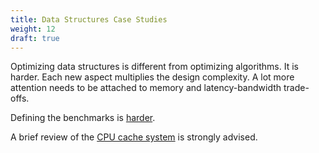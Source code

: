 ```yaml
---
title: Data Structures Case Studies
weight: 12
draft: true
---
```


Optimizing data structures is different from optimizing algorithms. It is harder. Each new aspect multiplies the design complexity. A lot more attention needs to be attached to memory and latency-bandwidth trade-offs.

Defining the benchmarks is [harder](/hpc/profiling/noise/).

A brief review of the [CPU cache system](/hpc/cpu-cache) is strongly advised.
